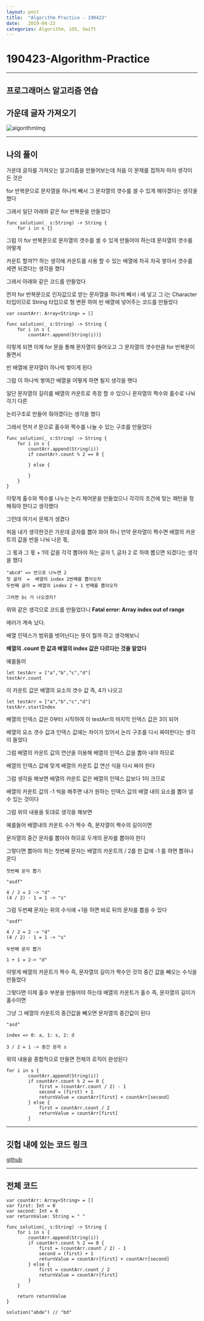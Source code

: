 ```yaml
---
layout: post
title:  "Algorithm Practice - 190423"
date:   2019-04-23
categories: Algorithm, iOS, Swift
---
```


# 190423-Algorithm-Practice

---

## 프로그래머스 알고리즘 연습

## 가운데 글자 가져오기

![algorithmImg](https://user-images.githubusercontent.com/42841888/56545602-0a6d5700-65b3-11e9-8fa4-9d534e1b4f2b.png)


---

## 나의 풀이

가운데 글자를 가져오는 알고리즘을 만들어보는데 처음 이 문제를 접하자 마자 생각이 든 것은

for 반복문으로 문자열을 하나씩 빼서 그 문자열의 갯수를 셀 수 있게 해야겠다는 생각을 했다

그래서 일단 아래와 같은 for 반복문을 만들었다

```
func solution(_ s:String) -> String {
    for i in s {}
```

그럼 이 for 반복문으로 문자열의 갯수를 셀 수 있게 만들어야 하는데 문자열의 갯수를 어떻게

카운트 할까?? 하는 생각에 카운트를 사용 할 수 있는 배열에 차곡 차곡 쌓아서 갯수를 세면 되겠다는 생각을 했다

그래서 아래와 같은 코드를 만들었다

먼저 for 반복문으로 인자값으로 받는 문자열을 하나씩 빼서 i 에 넣고 그 i는 Character 타입이므로 String 타입으로 형 변환 하여 빈 배열에 넣어주는 코드를 만들었다

```
var countArr: Array<String> = []

func solution(_ s:String) -> String {
    for i in s {
        countArr.append(String(i))}
```

이렇게 되면 이제 for 문을 통해 문자열이 들어오고 그 문자열의 갯수만큼 for 반복문이 돌면서

빈 배열에 문자열이 하나씩 쌓이게 된다

그럼 이 하나씩 쌓여간 배열을 어떻게 하면 될지 생각을 햇다

일단 문자열의 길이를 배열의 카운트로 측정 할 수 있으니 문자열의 짝수와 홀수로 나눠 각기 다른

논리구조로 만들어 줘야겠다는 생각을 했다

그래서 먼저 if 문으로 홀수와 짝수를 나눌 수 있는 구조를 만들었다

```
func solution(_ s:String) -> String {
    for i in s {
        countArr.append(String(i))
        if countArr.count % 2 == 0 {
            
        } else {
          
        }
    }
}
```

이렇게 홀수와 짝수를 나누는 논리 제어문을 만들었으니 각각의 조건에 맞는 패턴을 정해줘야 한다고 생각했다

그런데 여기서 문제가 생겼다

처음 내가 생각한것은 가운데 글자를 뽑아 와야 하니 만약 문자열이 짝수면 배열의 카운트의 값을 반을 나눠 나온 몫, 

그 몫과 그 몫 + 1의 값을 각각 뽑아야 하는 글자 1, 글자 2 로 하여 뽑으면 되겠다는 생각을 했다

```
"abcd" => 반으로 나누면 2
첫 글자  =  배열의 index 2번째를 뽑아오자
두번째 글자 = 배열의 index 2 + 1 번째를 뽑아오자

그러면 bc 가 나오겠지?
```

위와 같은 생각으로 코드를 만들었더니 **Fatal error: Array index out of range**

에러가 계속 났다.

배열 인덱스가 범위를 벗어난다는 뜻이 뭘까 하고 생각해보니

**배열의 .count 한 값과 배열의 index 값은 다르다는 것을 알았다**

예를들어

```
let testArr = ["a","b","c","d"]
testArr.count
```

이 카운트 값은 배열의 요소의 갯수 값 즉, 4가 나오고

```
let testArr = ["a","b","c","d"]
testArr.startIndex
```

배열의 인덱스 값은 0부터 시작하여 이 testArr의 마지막 인덱스 값은 3이 되어

배열의 요소 갯수 값과 인덱스 값에는 차이가 있어서 논리 구조를 다시 짜야한다는 생각이 들었다

그럼 배열의 카운트 값의 연산을 이용해 배열의 인덱스 값을 뽑아 내야 하므로

배열의 인덱스 값에 맞게 배열의 카운트 값 연산 식을 다시 짜야 한다

그럼 생각을 해보면 배열의 카운트 값은 배열의 인덱스 값보다 1이 크므로

배열의 카운트 값의 -1 씩을 해주면 내가 원하는 인덱스 값의 배열 내의 요소를 뽑아 낼 수 있는 것이다

그럼 위의 내용을 토대로 생각을 해보면

예를들어 배열내의 카운트 수가 짝수 즉, 문자열이 짝수의 길이이면

문자열의 중간 문자를 뽑아야 하므로 두개의 문자를 뽑아야 한다

그렇다면 뽑아야 하는 첫번째 문자는 배열의 카운트의 / 2를 한 값에 -1 를 하면 뽑혀나온다

```
첫번째 문자 뽑기

"asdf"

4 / 2 = 2 -> "d"
(4 / 2) - 1 = 1 -> "s"
```

그럼 두번째 문자는 위의 수식에 +1을 하면 바로 뒤의 문자를 뽑을 수 있다

```
"asdf"

4 / 2 = 2 -> "d"
(4 / 2) - 1 = 1 -> "s"

두번째 문자 뽑기

1 + 1 = 2-> "d"
```

이렇게 배열의 카운트가 짝수 즉, 문자열의 길이가 짝수인 것의 중간 값을 빼오는 수식을 만들었다

그렇다면 이제 홀수 부분을 만들어야 하는데 배열의 카운트가 홀수 즉, 문자열의 길이가 홀수이면

그냥 그 배열의 카운트의 중간값을 빼오면 문자열의 중간값이 된다

```
"asd"

index => 0: a, 1: s, 2: d

3 / 2 = 1 -> 중간 문자 s
```

위의 내용을 종합적으로 만들면 전체의 로직이 완성된다

```
for i in s {
        countArr.append(String(i))
        if countArr.count % 2 == 0 {
            first = (countArr.count / 2) - 1
            second = (first) + 1
            returnValue = countArr[first] + countArr[second]
        } else {
            first = countArr.count / 2
            returnValue = countArr[first]
        }
```

---

## 깃헙 내에 있는 코드 링크

[github](https://github.com/VincentGeranium/Algorithm-Study/tree/master/Algorithm-Practice/190423-Algorithm-Practice.playground)

---

## 전체 코드

```
var countArr: Array<String> = []
var first: Int = 0
var second: Int = 0
var returnValue: String = " "

func solution(_ s:String) -> String {
    for i in s {
        countArr.append(String(i))
        if countArr.count % 2 == 0 {
            first = (countArr.count / 2) - 1
            second = (first) + 1
            returnValue = countArr[first] + countArr[second]
        } else {
            first = countArr.count / 2
            returnValue = countArr[first]
        }
    }

    return returnValue
}

solution("abde") // "bd"
```